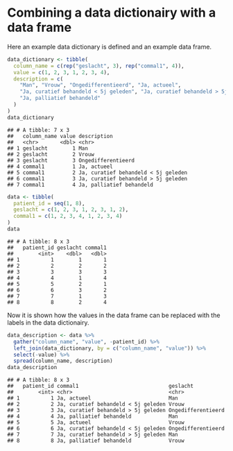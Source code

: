 Combining a data dictionairy with a data frame
================

Here an example data dictionary is defined and an example data frame.

``` r
data_dictionary <- tibble(
  column_name = c(rep("geslacht", 3), rep("commal1", 4)),
  value = c(1, 2, 3, 1, 2, 3, 4),
  description = c(
    "Man", "Vrouw", "Ongedifferentieerd", "Ja, actueel",
    "Ja, curatief behandeld < 5j geleden", "Ja, curatief behandeld > 5j geleden",
    "Ja, palliatief behandeld"
  )
)
data_dictionary
```

    ## # A tibble: 7 x 3
    ##   column_name value description                        
    ##   <chr>       <dbl> <chr>                              
    ## 1 geslacht        1 Man                                
    ## 2 geslacht        2 Vrouw                              
    ## 3 geslacht        3 Ongedifferentieerd                 
    ## 4 commal1         1 Ja, actueel                        
    ## 5 commal1         2 Ja, curatief behandeld < 5j geleden
    ## 6 commal1         3 Ja, curatief behandeld > 5j geleden
    ## 7 commal1         4 Ja, palliatief behandeld

``` r
data <- tibble(
  patient_id = seq(1, 8), 
  geslacht = c(1, 2, 3, 1, 2, 3, 1, 2),
  commal1 = c(1, 2, 3, 4, 1, 2, 3, 4)
)
data
```

    ## # A tibble: 8 x 3
    ##   patient_id geslacht commal1
    ##        <int>    <dbl>   <dbl>
    ## 1          1        1       1
    ## 2          2        2       2
    ## 3          3        3       3
    ## 4          4        1       4
    ## 5          5        2       1
    ## 6          6        3       2
    ## 7          7        1       3
    ## 8          8        2       4

Now it is shown how the values in the data frame can be replaced with
the labels in the data dictionairy.

``` r
data_description <- data %>%
  gather("column_name", "value", -patient_id) %>%
  left_join(data_dictionary, by = c("column_name", "value")) %>%
  select(-value) %>%
  spread(column_name, description)
data_description
```

    ## # A tibble: 8 x 3
    ##   patient_id commal1                             geslacht          
    ##        <int> <chr>                               <chr>             
    ## 1          1 Ja, actueel                         Man               
    ## 2          2 Ja, curatief behandeld < 5j geleden Vrouw             
    ## 3          3 Ja, curatief behandeld > 5j geleden Ongedifferentieerd
    ## 4          4 Ja, palliatief behandeld            Man               
    ## 5          5 Ja, actueel                         Vrouw             
    ## 6          6 Ja, curatief behandeld < 5j geleden Ongedifferentieerd
    ## 7          7 Ja, curatief behandeld > 5j geleden Man               
    ## 8          8 Ja, palliatief behandeld            Vrouw
